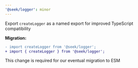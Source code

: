 ```yaml
---
'@seek/logger': minor
---
```


Export `createLogger` as a named export for improved TypeScript compatibility

**Migration:**

```diff
- import createLogger from '@seek/logger';
+ import { createLogger } from '@seek/logger';
```

This change is required for our eventual migration to ESM
